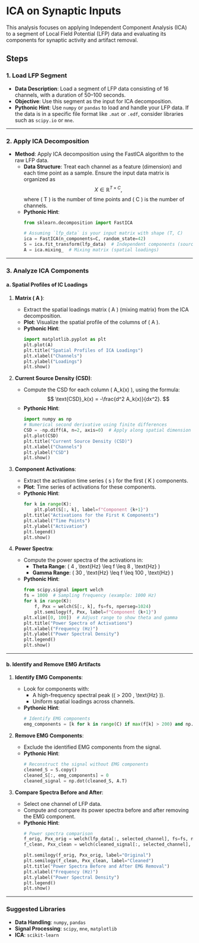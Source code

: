 # ICA on Synaptic Inputs

This analysis focuses on applying Independent Component Analysis (ICA) to a segment of Local Field Potential (LFP) data and evaluating its components for synaptic activity and artifact removal.

## Steps

### 1. Load LFP Segment
- **Data Description**: Load a segment of LFP data consisting of 16 channels, with a duration of 50–100 seconds.
- **Objective**: Use this segment as the input for ICA decomposition.
- **Pythonic Hint**: Use `numpy` or `pandas` to load and handle your LFP data. If the data is in a specific file format like `.mat` or `.edf`, consider libraries such as `scipy.io` or `mne`.

---

### 2. Apply ICA Decomposition
- **Method**: Apply ICA decomposition using the FastICA algorithm to the raw LFP data.
  - **Data Structure**: Treat each channel as a feature (dimension) and each time point as a sample. Ensure the input data matrix is organized as 
    $$
    X \in \mathbb{R}^{T \times C},
    $$
    where \( T \) is the number of time points and \( C \) is the number of channels.
  - **Pythonic Hint**:
    ```python
    from sklearn.decomposition import FastICA
    
    # Assuming `lfp_data` is your input matrix with shape (T, C)
    ica = FastICA(n_components=C, random_state=42)
    S = ica.fit_transform(lfp_data)  # Independent components (sources)
    A = ica.mixing_  # Mixing matrix (spatial loadings)
    ```

---

### 3. Analyze ICA Components

#### a. Spatial Profiles of IC Loadings
1. **Matrix \( A \)**:
   - Extract the spatial loadings matrix \( A \) (mixing matrix) from the ICA decomposition.
   - **Plot**: Visualize the spatial profile of the columns of \( A \).
   - **Pythonic Hint**:
     ```python
     import matplotlib.pyplot as plt
     plt.plot(A)
     plt.title("Spatial Profiles of ICA Loadings")
     plt.xlabel("Channels")
     plt.ylabel("Loadings")
     plt.show()
     ```

2. **Current Source Density (CSD)**:
   - Compute the CSD for each column \( A_k(x) \), using the formula:
     $$
     \text{CSD}_k(x) = -\frac{d^2 A_k(x)}{dx^2}.
     $$
   - **Pythonic Hint**:
     ```python
     import numpy as np
     # Numerical second derivative using finite differences
     CSD = -np.diff(A, n=2, axis=0)  # Apply along spatial dimension
     plt.plot(CSD)
     plt.title("Current Source Density (CSD)")
     plt.xlabel("Channels")
     plt.ylabel("CSD")
     plt.show()
     ```

3. **Component Activations**:
   - Extract the activation time series \( s \) for the first \( K \) components.
   - **Plot**: Time series of activations for these components.
   - **Pythonic Hint**:
     ```python
     for k in range(K):
         plt.plot(S[:, k], label=f"Component {k+1}")
     plt.title("Activations for the First K Components")
     plt.xlabel("Time Points")
     plt.ylabel("Activation")
     plt.legend()
     plt.show()
     ```

4. **Power Spectra**:
   - Compute the power spectra of the activations in:
     - **Theta Range**: \( 4 \, \text{Hz} \leq f \leq 8 \, \text{Hz} \)
     - **Gamma Range**: \( 30 \, \text{Hz} \leq f \leq 100 \, \text{Hz} \)
   - **Pythonic Hint**:
     ```python
     from scipy.signal import welch
     fs = 1000  # Sampling frequency (example: 1000 Hz)
     for k in range(K):
         f, Pxx = welch(S[:, k], fs=fs, nperseg=1024)
         plt.semilogy(f, Pxx, label=f"Component {k+1}")
     plt.xlim([0, 100])  # Adjust range to show theta and gamma
     plt.title("Power Spectra of Activations")
     plt.xlabel("Frequency (Hz)")
     plt.ylabel("Power Spectral Density")
     plt.legend()
     plt.show()
     ```

---

#### b. Identify and Remove EMG Artifacts
1. **Identify EMG Components**:
   - Look for components with:
     - A high-frequency spectral peak (\( > 200 \, \text{Hz} \)).
     - Uniform spatial loadings across channels.
   - **Pythonic Hint**:
     ```python
     # Identify EMG components
     emg_components = [k for k in range(C) if max(f[k] > 200) and np.std(A[:, k]) < threshold]
     ```

2. **Remove EMG Components**:
   - Exclude the identified EMG components from the signal.
   - **Pythonic Hint**:
     ```python
     # Reconstruct the signal without EMG components
     cleaned_S = S.copy()
     cleaned_S[:, emg_components] = 0
     cleaned_signal = np.dot(cleaned_S, A.T)
     ```

3. **Compare Spectra Before and After**:
   - Select one channel of LFP data.
   - Compute and compare its power spectra before and after removing the EMG component.
   - **Pythonic Hint**:
     ```python
     # Power spectra comparison
     f_orig, Pxx_orig = welch(lfp_data[:, selected_channel], fs=fs, nperseg=1024)
     f_clean, Pxx_clean = welch(cleaned_signal[:, selected_channel], fs=fs, nperseg=1024)
     
     plt.semilogy(f_orig, Pxx_orig, label="Original")
     plt.semilogy(f_clean, Pxx_clean, label="Cleaned")
     plt.title("Power Spectra Before and After EMG Removal")
     plt.xlabel("Frequency (Hz)")
     plt.ylabel("Power Spectral Density")
     plt.legend()
     plt.show()
     ```

---

### Suggested Libraries
- **Data Handling**: `numpy`, `pandas`
- **Signal Processing**: `scipy`, `mne`, `matplotlib`
- **ICA**: `scikit-learn`